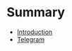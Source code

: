 # Summary

* [Introduction](documentation/Introduction.md)
* [Telegram](documentation/Telegram.md)

